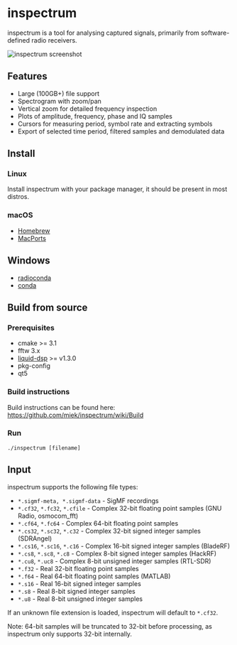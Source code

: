# inspectrum
inspectrum is a tool for analysing captured signals, primarily from software-defined radio receivers.

![inspectrum screenshot](/screenshot.jpg)

## Features
 * Large (100GB+) file support
 * Spectrogram with zoom/pan
 * Vertical zoom for detailed frequency inspection
 * Plots of amplitude, frequency, phase and IQ samples
 * Cursors for measuring period, symbol rate and extracting symbols
 * Export of selected time period, filtered samples and demodulated data

## Install
### Linux
Install inspectrum with your package manager, it should be present in most distros.

### macOS
 * [Homebrew](https://formulae.brew.sh/formula/inspectrum)
 * [MacPorts](https://ports.macports.org/port/inspectrum/)

## Windows
 * [radioconda](https://github.com/ryanvolz/radioconda)
 * [conda](https://anaconda.org/conda-forge/inspectrum)

## Build from source
### Prerequisites

 * cmake >= 3.1
 * fftw 3.x
 * [liquid-dsp](https://github.com/jgaeddert/liquid-dsp) >= v1.3.0
 * pkg-config
 * qt5

### Build instructions

Build instructions can be found here: https://github.com/miek/inspectrum/wiki/Build

### Run

    ./inspectrum [filename]

## Input
inspectrum supports the following file types:
 * `*.sigmf-meta, *.sigmf-data` - SigMF recordings
 * `*.cf32`, `*.fc32`, `*.cfile` - Complex 32-bit floating point samples (GNU Radio, osmocom_fft)
 * `*.cf64`, `*.fc64` - Complex 64-bit floating point samples
 * `*.cs32`, `*.sc32`, `*.c32` - Complex 32-bit signed integer samples (SDRAngel)
 * `*.cs16`, `*.sc16`, `*.c16` - Complex 16-bit signed integer samples (BladeRF)
 * `*.cs8`, `*.sc8`, `*.c8` - Complex 8-bit signed integer samples (HackRF)
 * `*.cu8`, `*.uc8` - Complex 8-bit unsigned integer samples (RTL-SDR)
 * `*.f32` - Real 32-bit floating point samples
 * `*.f64` - Real 64-bit floating point samples (MATLAB)
 * `*.s16` - Real 16-bit signed integer samples
 * `*.s8` - Real 8-bit signed integer samples
 * `*.u8` - Real 8-bit unsigned integer samples

If an unknown file extension is loaded, inspectrum will default to `*.cf32`.

Note: 64-bit samples will be truncated to 32-bit before processing, as inspectrum only supports 32-bit internally.
